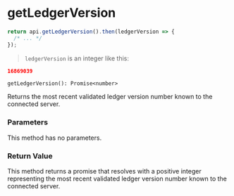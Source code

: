 # getLedgerVersion

```javascript
return api.getLedgerVersion().then(ledgerVersion => {
  /* ... */
});
```

> `ledgerVersion` is an integer like this:

```json
16869039
```

`getLedgerVersion(): Promise<number>`

Returns the most recent validated ledger version number known to the connected server.

### Parameters

This method has no parameters.

### Return Value

This method returns a promise that resolves with a positive integer representing the most recent validated ledger version number known to the connected server.
